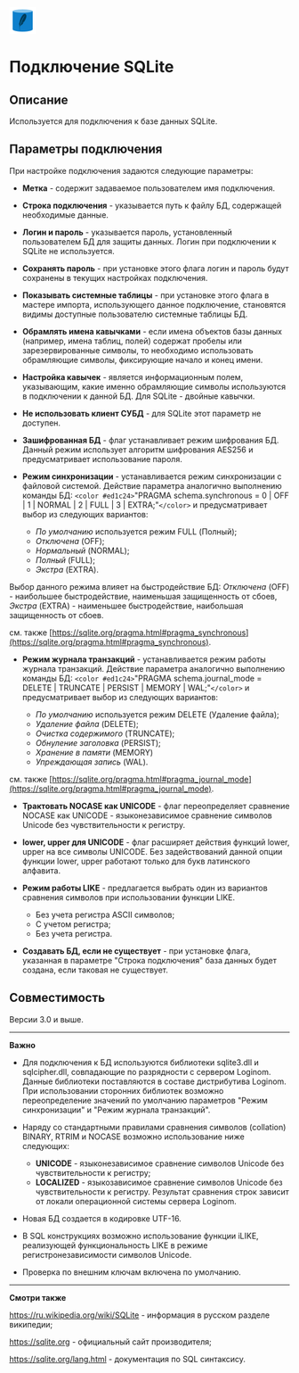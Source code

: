 ![](/media/app/icons/vendors/sqliteunidacdbconnection.svg)
# Подключение SQLite

## Описание

Используется для подключения к базе данных SQLite.
## Параметры подключения

При настройке подключения задаются следующие параметры:


*  **Метка** - содержит задаваемое пользователем имя подключения.

*  **Строка подключения** - указывается путь к файлу БД, содержащей необходимые данные.

*  **Логин и пароль** - указывается пароль, установленный пользователем БД для защиты данных. Логин при подключении к SQLite не используется.

*  **Сохранять пароль** - при установке этого флага логин и пароль будут сохранены в текущих настройках подключения.

*  **Показывать системные таблицы** - при установке этого флага в мастере импорта, использующего данное подключение, становятся видимы доступные пользователю системные таблицы БД.

*  **Обрамлять имена кавычками** - если имена объектов базы данных (например, имена таблиц, полей) содержат пробелы или зарезервированные символы, то необходимо использовать обрамляющие символы, фиксирующие начало и конец имени.

*  **Настройка кавычек** - является информационным полем, указывающим, какие именно обрамляющие символы используются в подключении к данной БД. Для SQLite - двойные кавычки.


*  **Не использовать клиент СУБД** - для SQLite этот параметр не доступен.


*  **Зашифрованная БД** - флаг устанавливает режим шифрования БД. Данный режим использует алгоритм шифрования AES256 и предусматривает использование пароля.

*  **Режим синхронизации** - устанавливается режим синхронизации с файловой системой. Действие параметра аналогично выполнению команды БД: 
`<color #ed1c24>`"PRAGMA schema.synchronous = 0 | OFF | 1 | NORMAL | 2 | FULL | 3 | EXTRA;"`</color>` и предусматривает выбор из следующих вариантов:

    * *По умолчанию* используется режим FULL (Полный);
    * *Отключена* (OFF);
    * *Нормальный* (NORMAL);
    * *Полный* (FULL);
    * *Экстра* (EXTRA).

Выбор данного режима влияет на быстродействие БД: *Отключена* (OFF) - наибольшее быстродействие, наименьшая защищенность от сбоев, *Экстра* (EXTRA) - наименьшее быстродействие, наибольшая защищенность от сбоев.

см. также [https://sqlite.org/pragma.html#pragma_synchronous](https://sqlite.org/pragma.html#pragma_synchronous).


*  **Режим журнала транзакций** - устанавливается режим работы журнала транзакций. Действие параметра аналогично выполнению команды БД: 
`<color #ed1c24>`"PRAGMA schema.journal_mode = DELETE | TRUNCATE | PERSIST | MEMORY | WAL;"`</color>` и предусматривает выбор из следующих вариантов:

    * *По умолчанию* используется режим DELETE (Удаление файла);
    * *Удаление файла* (DELETE);
    * *Очистка содержимого* (TRUNCATE);
    * *Обнуление заголовка* (PERSIST);
    * *Хранение в памяти* (MEMORY)
    * *Упреждающая запись* (WAL).

см. также [https://sqlite.org/pragma.html#pragma_journal_mode](https://sqlite.org/pragma.html#pragma_journal_mode).


*  **Трактовать NOCASE как UNICODE** - флаг переопределяет сравнение NOCASE как UNICODE - языконезависимое сравнение символов Unicode без чувствительности к регистру.


*  **lower, upper для UNICODE** - флаг расширяет действия функций lower, upper на все символы UNICODE. Без задействований данной опции функции lower, upper работают только для букв латинского алфавита. 


*  **Режим работы LIKE** - предлагается выбрать один из вариантов сравнения символов при использовании функции LIKE.
    * Без учета регистра ASCII символов;
    * С учетом регистра;
    * Без учета регистра.

*  **Создавать БД, если не существует** - при установке флага, указанная в параметре "Строка подключения" база данных будет создана, если таковая не существует.

## Совместимость

Версии 3.0 и выше.

-------

**Важно**


* Для подключения к БД используются библиотеки sqlite3.dll и sqlcipher.dll, совпадающие по разрядности с сервером Loginom. Данные библиотеки поставляются в составе дистрибутива Loginom. При использовании сторонних библиотек возможно переопределение значений по умолчанию параметров "Режим синхронизации" и "Режим журнала транзакций".


* Наряду со стандартными правилами сравнения символов (collation) BINARY, RTRIM и NOCASE возможно использование ниже следующих:
    * **UNICODE** - языконезависимое сравнение символов Unicode без чувствительности к регистру;
    * **LOCALIZED** - языкозависимое сравнение символов Unicode без чувствительности к регистру. Результат сравнения строк зависит от локали операционной системы сервера Loginom.


* Новая БД создается в кодировке UTF-16.


* В SQL конструкциях возможно использование функции iLIKE, реализующей функциональность LIKE в режиме регистронезависимости символов Unicode. 


* Проверка по внешним ключам включена по умолчанию.



-------

**Смотри также**

https://ru.wikipedia.org/wiki/SQLite - информация в русском разделе википедии;

https://sqlite.org - официальный сайт производителя;

https://sqlite.org/lang.html  - документация по SQL синтаксису.


